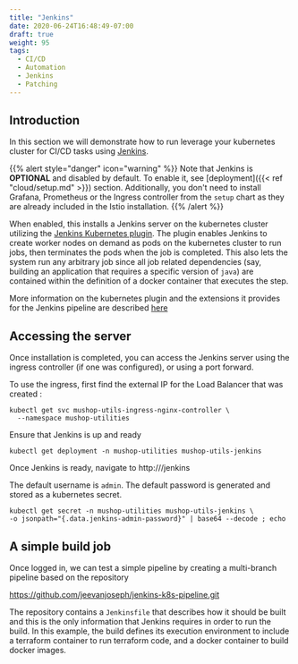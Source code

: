 ```yaml
---
title: "Jenkins"
date: 2020-06-24T16:48:49-07:00
draft: true
weight: 95
tags:
  - CI/CD
  - Automation
  - Jenkins
  - Patching
---
```


## Introduction

In this section we will demonstrate how to run leverage your kubernetes cluster for CI/CD tasks 
using [Jenkins](https://www.jenkins.io/).

{{% alert style="danger" icon="warning" %}}
Note that Jenkins is **OPTIONAL** and disabled by default. To enable it, see [deployment]({{< ref "cloud/setup.md" >}}) section. Additionally, you don't need to install Grafana, Prometheus or the Ingress controller from the `setup` chart as they are already included in the Istio installation.
{{% /alert %}}

When enabled, this installs a Jenkins server on the kubernetes cluster utilizing the [Jenkins Kubernetes plugin](https://plugins.jenkins.io/kubernetes).
The plugin enables Jenkins to create worker nodes on demand as pods on the kubernetes cluster to run jobs, 
then terminates the pods when the job is completed. This also lets the system run any arbitrary job since all
job related dependencies (say, building an application that requires a specific version of `java`) are contained
within the definition of a docker container that executes the step.

More information on the kubernetes plugin and the extensions it provides for the Jenkins pipeline are described [here](https://github.com/jenkinsci/kubernetes-plugin#pipeline-support)

## Accessing the server

Once installation is completed, you can access the Jenkins server using the ingress controller (if one was configured), or using a port forward.

To use the ingress, first find the external IP for the Load Balancer that was created :

```shell
kubectl get svc mushop-utils-ingress-nginx-controller \
  --namespace mushop-utilities
```
Ensure that Jenkins is up and ready

```shell
kubectl get deployment -n mushop-utilities mushop-utils-jenkins
```

Once Jenkins is ready, navigate to http://<external-ip>/jenkins

The default username is `admin`. The default password is generated and stored as a kubernetes secret.

```shell
kubectl get secret -n mushop-utilities mushop-utils-jenkins \
-o jsonpath="{.data.jenkins-admin-password}" | base64 --decode ; echo
```

## A simple build job

Once logged in, we can test a simple pipeline by creating a multi-branch pipeline based on the repository 

https://github.com/jeevanjoseph/jenkins-k8s-pipeline.git

The repository contains a `Jenkinsfile` that describes how it should be built and this is the only information 
that Jenkins requires in order to run the build. In this example, the build defines its execution environment to
include a terraform container to run terraform code, and a docker container to build docker images.




